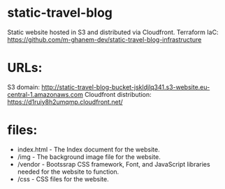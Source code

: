 # static-travel-blog
Static website hosted in S3 and distributed via Cloudfront.
Terraform IaC: https://github.com/m-ghanem-dev/static-travel-blog-infrastructure

# URLs:
S3 domain: http://static-travel-blog-bucket-jskldjlq341.s3-website.eu-central-1.amazonaws.com
Cloudfront distribution: https://d1ruiy8h2umqmp.cloudfront.net/

# files:
- index.html - The Index document for the website.
- /img - The background image file for the website.
- /vendor - Bootssrap CSS framework, Font, and JavaScript libraries needed for the website to function.
- /css - CSS files for the website.
